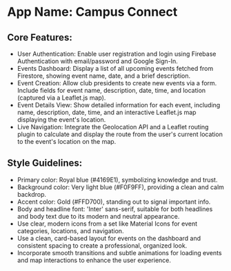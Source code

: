 # **App Name**: Campus Connect

## Core Features:

- User Authentication: Enable user registration and login using Firebase Authentication with email/password and Google Sign-In.
- Events Dashboard: Display a list of all upcoming events fetched from Firestore, showing event name, date, and a brief description.
- Event Creation: Allow club presidents to create new events via a form. Include fields for event name, description, date, time, and location (captured via a Leaflet.js map).
- Event Details View: Show detailed information for each event, including name, description, date, time, and an interactive Leaflet.js map displaying the event's location.
- Live Navigation: Integrate the Geolocation API and a Leaflet routing plugin to calculate and display the route from the user's current location to the event's location on the map.

## Style Guidelines:

- Primary color: Royal blue (#4169E1), symbolizing knowledge and trust.
- Background color: Very light blue (#F0F9FF), providing a clean and calm backdrop.
- Accent color: Gold (#FFD700), standing out to signal important info.
- Body and headline font: 'Inter' sans-serif, suitable for both headlines and body text due to its modern and neutral appearance.
- Use clear, modern icons from a set like Material Icons for event categories, locations, and navigation.
- Use a clean, card-based layout for events on the dashboard and consistent spacing to create a professional, organized look.
- Incorporate smooth transitions and subtle animations for loading events and map interactions to enhance the user experience.